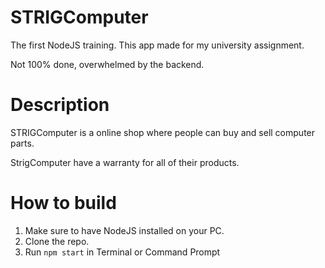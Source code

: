 # STRIGComputer
The first NodeJS training. 
This app made for my university assignment.

Not 100% done, overwhelmed by the backend.

# Description
STRIGComputer is a online shop where people can buy and sell computer parts.

StrigComputer have a warranty for all of their products.

# How to build
1. Make sure to have NodeJS installed on your PC.
2. Clone the repo.
3. Run ```npm start``` in Terminal or Command Prompt
